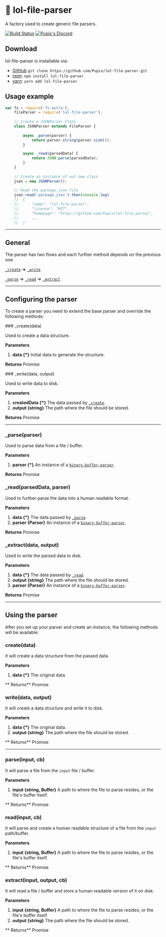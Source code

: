 # 📄 lol-file-parser

A factory used to create generic file parsers.

[![Build Status](https://travis-ci.org/Pupix/lol-file-parser.svg?branch=master)](https://travis-ci.org/Pupix/lol-file-parser)
[![Pupix's Discord](https://img.shields.io/badge/discord-My%20projects-738bd7.svg?style=flat)](https://discord.gg/hPtrMcx)

## Download
lol-file-parser is installable via:

- [GitHub](https://github.com/Pupix/lol-file-parser) `git clone https://github.com/Pupix/lol-file-parser.git`
- [npm](https://www.npmjs.com/): `npm install lol-file-parser`
- [yarn](https://yarnpkg.com/): `yarn add lol-file-parser`

## Usage example

```js
var fs = require('fs-extra'),
    fileParser = require('lol-file-parser'),
    
    // Create a JSONParser Class
    class JSONParser extends FileParser {
    
        async _parse(parser) {
            return parser.string(parser.size());
        }

        async _read(parsedData) {
            return JSON.parse(parsedData);
        }
    }
    
    // Create an instance of out new class 
    json = new JSONParser();
    
    // Read the package.json file
    json.read('package.json').then(console.log)
    //  {
    //      "name": "lol-file-parser",
    //      "license": "MIT",
    //      "homepage": "https://github.com/Pupix/lol-file-parser",
    //      ...
    //  }

```

---

## General

The parser has two flows and each further method depends on the previous one

[`_create`](#/_create) => [`_write`](#/_write)

[`_parse`](#/_parse) => [`_read`](#/_read) => [`_extract`](#/_extract)

---

## Configuring the parser

To create a parser you need to extend the base parser and override the
following methods:

<a name="/_create" />
### _create(data)

Used to create a data structure.

**Parameters**

1. **data {*}** Initial data to generate the structure.

**Returns**
Promise

<a name="/_write" />
### _write(data, output)

Used to write data to disk.

**Parameters**

1. **createdData {*}** The data passed by [`_create`](#/_create).
2. **output {string}** The path where the file should be stored.

**Returns**
Promise

---

### _parse(parser)

Used to parse data from a file / buffer.

**Parameters**

1. **parser {*}** An instance of a [`binary-buffer-parser`](http://github.com/pupix/binary-buffer-parser).

**Returns**
Promise

### _read(parsedData, parser)

Used to further parse the data into a human readable format.

**Parameters**

1. **data {*}** The data passed by [`_parse`](#/_parse).
2. **parser {Parser}** An instance of a [`binary-buffer-parser`](http://github.com/pupix/binary-buffer-parser).

**Returns**
Promise

### _extract(data, output)

Used to write the parsed data to disk.

**Parameters**

1. **data {*}** The data passed by [`_read`](#/_read).
2. **output {string}** The path where the file should be stored.
3. **parser {Parser}** An instance of a [`binary-buffer-parser`](http://github.com/pupix/binary-buffer-parser).

**Returns**
Promise

---

## Using the parser

After you set up your parser and create an instance, the following methods will be available:

### create(data)

It will create a data structure from the passed data.

**Parameters**

1. **data {*}** The original data.

** Returns**
Promise

### write(data, output)

It will create a data structure and write it to disk.

**Parameters**

1. **data {*}** The original data.
2. **output {string}** The path where the file should be stored.

** Returns**
Promise

---

### parse(input, cb)

It will parse a file from the `input` file / buffer.

**Parameters**

1. **input {string, Buffer}** A path to where the file to parse resides, or the file's buffer itself.

** Returns**
Promise

### read(input, cb)

It will parse and create a human readable structure of a file from the `input` path/buffer.

**Parameters**

1. **input {string, Buffer}** A path to where the file to parse resides, or the file's buffer itself.

** Returns**
Promise

### extract(input, output, cb)

It will read a file / buffer and store a human readable version of it on disk.

**Parameters**

1. **input {string, Buffer}** A path to where the file to parse resides, or the file's buffer itself.
2. **output {string}** The path where the file should be stored.

** Returns**
Promise

